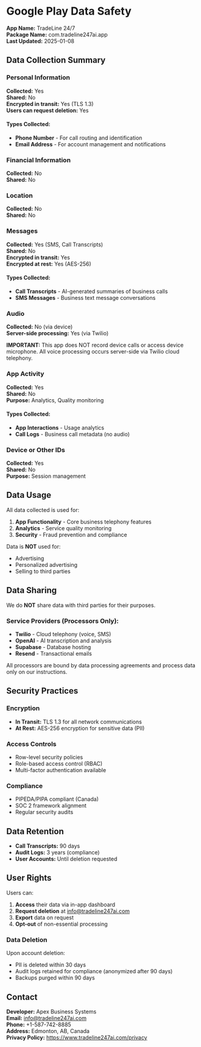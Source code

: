 # Google Play Data Safety

**App Name:** TradeLine 24/7  
**Package Name:** com.tradeline247ai.app  
**Last Updated:** 2025-01-08

## Data Collection Summary

### Personal Information
**Collected:** Yes  
**Shared:** No  
**Encrypted in transit:** Yes (TLS 1.3)  
**Users can request deletion:** Yes

#### Types Collected:
- **Phone Number** - For call routing and identification
- **Email Address** - For account management and notifications

### Financial Information
**Collected:** No  
**Shared:** No

### Location
**Collected:** No  
**Shared:** No

### Messages
**Collected:** Yes (SMS, Call Transcripts)  
**Shared:** No  
**Encrypted in transit:** Yes  
**Encrypted at rest:** Yes (AES-256)

#### Types Collected:
- **Call Transcripts** - AI-generated summaries of business calls
- **SMS Messages** - Business text message conversations

### Audio
**Collected:** No (via device)  
**Server-side processing:** Yes (via Twilio)

**IMPORTANT:** This app does NOT record device calls or access device microphone. All voice processing occurs server-side via Twilio cloud telephony.

### App Activity
**Collected:** Yes  
**Shared:** No  
**Purpose:** Analytics, Quality monitoring

#### Types Collected:
- **App Interactions** - Usage analytics
- **Call Logs** - Business call metadata (no audio)

### Device or Other IDs
**Collected:** Yes  
**Shared:** No  
**Purpose:** Session management

## Data Usage

All data collected is used for:
1. **App Functionality** - Core business telephony features
2. **Analytics** - Service quality monitoring
3. **Security** - Fraud prevention and compliance

Data is **NOT** used for:
- Advertising
- Personalized advertising
- Selling to third parties

## Data Sharing

We do **NOT** share data with third parties for their purposes.

### Service Providers (Processors Only):
- **Twilio** - Cloud telephony (voice, SMS)
- **OpenAI** - AI transcription and analysis
- **Supabase** - Database hosting
- **Resend** - Transactional emails

All processors are bound by data processing agreements and process data only on our instructions.

## Security Practices

### Encryption
- **In Transit:** TLS 1.3 for all network communications
- **At Rest:** AES-256 encryption for sensitive data (PII)

### Access Controls
- Row-level security policies
- Role-based access control (RBAC)
- Multi-factor authentication available

### Compliance
- PIPEDA/PIPA compliant (Canada)
- SOC 2 framework alignment
- Regular security audits

## Data Retention

- **Call Transcripts:** 90 days
- **Audit Logs:** 3 years (compliance)
- **User Accounts:** Until deletion requested

## User Rights

Users can:
1. **Access** their data via in-app dashboard
2. **Request deletion** at info@tradeline247ai.com
3. **Export** data on request
4. **Opt-out** of non-essential processing

### Data Deletion
Upon account deletion:
- PII is deleted within 30 days
- Audit logs retained for compliance (anonymized after 90 days)
- Backups purged within 90 days

## Contact

**Developer:** Apex Business Systems  
**Email:** info@tradeline247ai.com  
**Phone:** +1-587-742-8885  
**Address:** Edmonton, AB, Canada  
**Privacy Policy:** https://www.tradeline247ai.com/privacy
